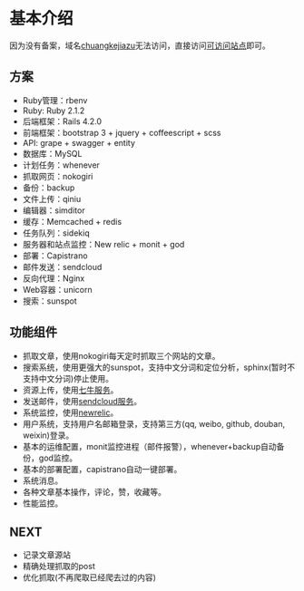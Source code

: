 # 基本介绍

因为没有备案，域名[chuangkejiazu](http://chuangkejiazu.com/)无法访问，直接访问[可访问站点](http://121.42.161.252/)即可。

## 方案

* Ruby管理：rbenv
* Ruby: Ruby 2.1.2
* 后端框架：Rails 4.2.0
* 前端框架：bootstrap 3 + jquery + coffeescript + scss
* API: grape + swagger + entity
* 数据库：MySQL
* 计划任务：whenever
* 抓取网页：nokogiri
* 备份：backup
* 文件上传：qiniu
* 编辑器：simditor
* 缓存：Memcached + redis
* 任务队列：sidekiq
* 服务器和站点监控：New relic + monit + god
* 部署：Capistrano
* 邮件发送：sendcloud
* 反向代理：Nginx
* Web容器：unicorn
* 搜索：sunspot

## 功能组件

* 抓取文章，使用nokogiri每天定时抓取三个网站的文章。
* 搜索系统，使用更强大的sunspot，支持中文分词和定位分析，sphinx(暂时不支持中文分词)停止使用。
* 资源上传，使用[七牛服务](http://www.qiniu.com/)。
* 发送邮件，使用[sendcloud服务](https://sendcloud.sohu.com/)。
* 系统监控，使用[newrelic](https://rpm.newrelic.com)。
* 用户系统，支持用户名邮箱登录，支持第三方(qq, weibo, github, douban, weixin)登录。
* 基本的运维配置，monit监控进程（邮件报警），whenever+backup自动备份，god监控。
* 基本的部署配置，capistrano自动一键部署。
* 系统消息。
* 各种文章基本操作，评论，赞，收藏等。
* 性能监控。

## NEXT

* 记录文章源站
* 精确处理抓取的post
* 优化抓取(不再爬取已经爬去过的内容)